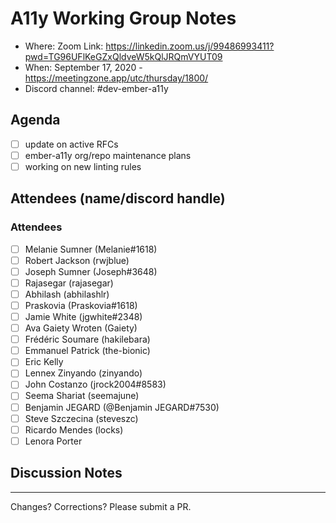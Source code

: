 # A11y Working Group Notes

- Where: Zoom Link: https://linkedin.zoom.us/j/99486993411?pwd=TG96UFlKeGZxQldveW5kQlJRQmVYUT09
- When: September 17, 2020 - https://meetingzone.app/utc/thursday/1800/
- Discord channel: #dev-ember-a11y

## Agenda
- [ ] update on active RFCs
- [ ] ember-a11y org/repo maintenance plans
- [ ] working on new linting rules

<!-- if you have an agenda item, submit a PR to add it here! -->

## Attendees (name/discord handle)

### Attendees

- [ ] Melanie Sumner (Melanie#1618)
- [ ] Robert Jackson (rwjblue)
- [ ] Joseph Sumner	(Joseph#3648)
- [ ] Rajasegar	(rajasegar)
- [ ] Abhilash (abhilashlr)
- [ ] Praskovia	(Praskovia#1618)
- [ ] Jamie White	(jgwhite#2348)
- [ ] Ava Gaiety Wroten (Gaiety) 
- [ ] Frédéric Soumare	(hakilebara)
- [ ] Emmanuel Patrick	(the-bionic)
- [ ] Eric Kelly
- [ ] Lennex Zinyando	(zinyando)
- [ ] John Costanzo	(jrock2004#8583)
- [ ] Seema Shariat	(seemajune)
- [ ] Benjamin JEGARD	(@Benjamin JEGARD#7530) 
- [ ] Steve Szczecina	(steveszc)
- [ ] Ricardo Mendes (locks)
- [ ] Lenora Porter 

<!-- want to join? Add yourself to this list! -->

## Discussion Notes






------------------------------------------------
Changes? Corrections? Please submit a PR. 
